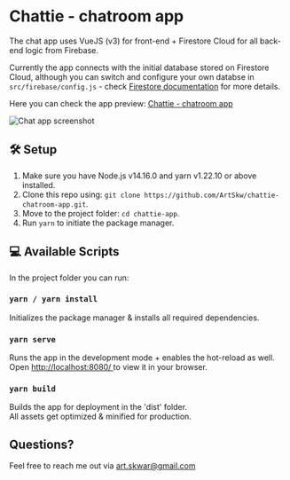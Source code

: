 # Chattie - chatroom app

The chat app uses VueJS (v3) for front-end + Firestore Cloud for all back-end logic from Firebase.

Currently the app connects with the initial database stored on Firestore Cloud, although you can switch and configure your own databse in `src/firebase/config.js` - check [Firestore documentation](https://firebase.google.com/docs/firestore/quickstart) for more details.

Here you can check the app preview: [Chattie - chatroom app](https://chattie-chatroom-app.web.app/)

![Chat app screenshot](https://i.ibb.co/7yQgh0B/chattie-screenshot.png)

## 🛠 Setup

1. Make sure you have Node.js v14.16.0 and yarn v1.22.10 or above installed.
2. Clone this repo using: `git clone https://github.com/ArtSkw/chattie-chatroom-app.git`.
3. Move to the project folder: `cd chattie-app`.
4. Run `yarn` to initiate the package manager.


## 💻 Available Scripts

In the project folder you can run:

### `yarn / yarn install`

Initializes the package manager & installs all required dependencies.
<br>

### `yarn serve`

Runs the app in the development mode + enables the hot-reload as well.
<br>
Open [http://localhost:8080/ ](http://localhost:8080/) to view it in your browser.

### `yarn build`

Builds the app for deployment in the 'dist' folder.
<br>
All assets get optimized & minified for production.


## Questions?
Feel free to reach me out via art.skwar@gmail.com